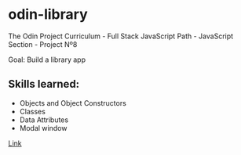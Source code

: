# odin-library
The Odin Project Curriculum - Full Stack JavaScript Path - JavaScript Section - Project Nº8

Goal: Build a library app

## Skills learned:
- Objects and Object Constructors
- Classes
- Data Attributes
- Modal window

[Link](https://stanimirkosev.github.io/odin-library/)
